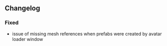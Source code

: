 
## Changelog

### Fixed
- issue of missing mesh references when prefabs were created by avatar loader window

